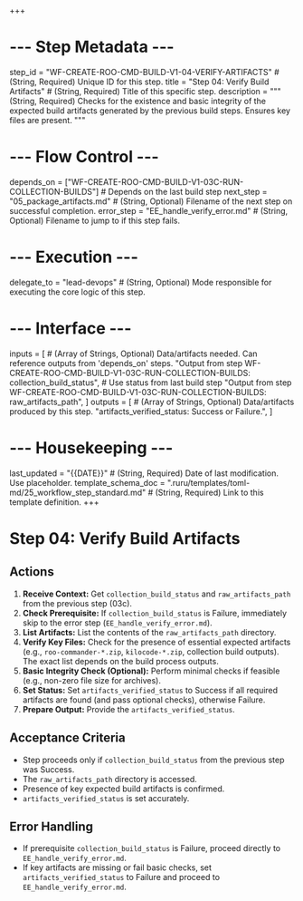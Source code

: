 +++
# --- Step Metadata ---
step_id = "WF-CREATE-ROO-CMD-BUILD-V1-04-VERIFY-ARTIFACTS" # (String, Required) Unique ID for this step.
title = "Step 04: Verify Build Artifacts" # (String, Required) Title of this specific step.
description = """
(String, Required) Checks for the existence and basic integrity of the expected
build artifacts generated by the previous build steps. Ensures key files are present.
"""

# --- Flow Control ---
depends_on = ["WF-CREATE-ROO-CMD-BUILD-V1-03C-RUN-COLLECTION-BUILDS"] # Depends on the last build step
next_step = "05_package_artifacts.md" # (String, Optional) Filename of the next step on successful completion.
error_step = "EE_handle_verify_error.md" # (String, Optional) Filename to jump to if this step fails.

# --- Execution ---
delegate_to = "lead-devops" # (String, Optional) Mode responsible for executing the core logic of this step.

# --- Interface ---
inputs = [ # (Array of Strings, Optional) Data/artifacts needed. Can reference outputs from 'depends_on' steps.
    "Output from step WF-CREATE-ROO-CMD-BUILD-V1-03C-RUN-COLLECTION-BUILDS: collection_build_status", # Use status from last build step
    "Output from step WF-CREATE-ROO-CMD-BUILD-V1-03C-RUN-COLLECTION-BUILDS: raw_artifacts_path",
]
outputs = [ # (Array of Strings, Optional) Data/artifacts produced by this step.
    "artifacts_verified_status: Success or Failure.",
]

# --- Housekeeping ---
last_updated = "{{DATE}}" # (String, Required) Date of last modification. Use placeholder.
template_schema_doc = ".ruru/templates/toml-md/25_workflow_step_standard.md" # (String, Required) Link to this template definition.
+++

# Step 04: Verify Build Artifacts

## Actions

1.  **Receive Context:** Get `collection_build_status` and `raw_artifacts_path` from the previous step (03c).
2.  **Check Prerequisite:** If `collection_build_status` is Failure, immediately skip to the error step (`EE_handle_verify_error.md`).
3.  **List Artifacts:** List the contents of the `raw_artifacts_path` directory.
4.  **Verify Key Files:** Check for the presence of essential expected artifacts (e.g., `roo-commander-*.zip`, `kilocode-*.zip`, collection build outputs). The exact list depends on the build process outputs.
5.  **Basic Integrity Check (Optional):** Perform minimal checks if feasible (e.g., non-zero file size for archives).
6.  **Set Status:** Set `artifacts_verified_status` to Success if all required artifacts are found (and pass optional checks), otherwise Failure.
7.  **Prepare Output:** Provide the `artifacts_verified_status`.

## Acceptance Criteria

*   Step proceeds only if `collection_build_status` from the previous step was Success.
*   The `raw_artifacts_path` directory is accessed.
*   Presence of key expected build artifacts is confirmed.
*   `artifacts_verified_status` is set accurately.

## Error Handling

*   If prerequisite `collection_build_status` is Failure, proceed directly to `EE_handle_verify_error.md`.
*   If key artifacts are missing or fail basic checks, set `artifacts_verified_status` to Failure and proceed to `EE_handle_verify_error.md`.

